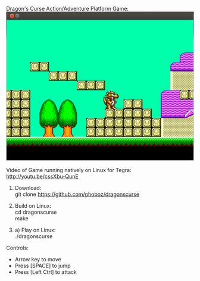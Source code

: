 Dragon's Curse Action/Adventure Platform Game:   
![Screenshot01](/sprites/screenshot01.png)
   
Video of Game running natively on Linux for Tegra:   
http://youtu.be/cssXbu-QunE   
   
1. Download:  
git clone https://github.com/phoboz/dragonscurse   
  
2. Build on Linux:  
cd dragonscurse  
make  
  
3. a) Play on Linux:  
./dragonscurse
  
Controls:  
- Arrow key to move  
- Press [SPACE] to jump  
- Press [Left Ctrl] to attack
  
